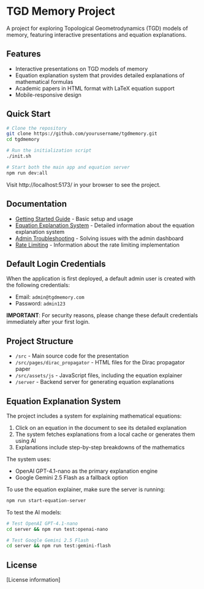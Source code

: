 # TGD Memory Project

A project for exploring Topological Geometrodynamics (TGD) models of memory, featuring interactive presentations and equation explanations.

## Features

- Interactive presentations on TGD models of memory
- Equation explanation system that provides detailed explanations of mathematical formulas
- Academic papers in HTML format with LaTeX equation support
- Mobile-responsive design

## Quick Start

```bash
# Clone the repository
git clone https://github.com/yourusername/tgdmemory.git
cd tgdmemory

# Run the initialization script
./init.sh

# Start both the main app and equation server
npm run dev:all
```

Visit http://localhost:5173/ in your browser to see the project.

## Documentation

- [Getting Started Guide](./GETTING_STARTED.md) - Basic setup and usage
- [Equation Explanation System](./EQUATION_EXPLANATION.md) - Detailed information about the equation explanation system
- [Admin Troubleshooting](./ADMIN_TROUBLESHOOTING.md) - Solving issues with the admin dashboard
- [Rate Limiting](./docs/RATE_LIMITING.md) - Information about the rate limiting implementation

## Default Login Credentials

When the application is first deployed, a default admin user is created with the following credentials:

- Email: `admin@tgdmemory.com`
- Password: `admin123`

**IMPORTANT**: For security reasons, please change these default credentials immediately after your first login.

## Project Structure

- `/src` - Main source code for the presentation
- `/src/pages/dirac_propagator` - HTML files for the Dirac propagator paper
- `/src/assets/js` - JavaScript files, including the equation explainer
- `/server` - Backend server for generating equation explanations

## Equation Explanation System

The project includes a system for explaining mathematical equations:

1. Click on an equation in the document to see its detailed explanation
2. The system fetches explanations from a local cache or generates them using AI
3. Explanations include step-by-step breakdowns of the mathematics

The system uses:
- OpenAI GPT-4.1-nano as the primary explanation engine
- Google Gemini 2.5 Flash as a fallback option

To use the equation explainer, make sure the server is running:

```bash
npm run start-equation-server
```

To test the AI models:

```bash
# Test OpenAI GPT-4.1-nano
cd server && npm run test:openai-nano

# Test Google Gemini 2.5 Flash
cd server && npm run test:gemini-flash
```

## License

[License information]